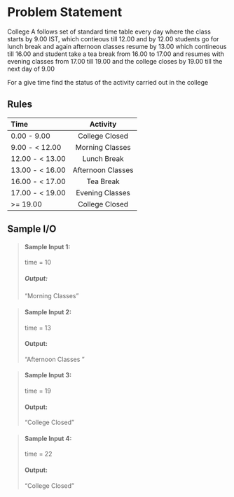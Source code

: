 # Problem Statement   

College A follows set of standard time table every day where the class starts by 9.00 IST, which contieous till 12.00 and by 12.00 students go for lunch break and again afternoon classes resume by 13.00 which contineous till 16.00 and student take a tea break from 16.00 to 17.00 and resumes with evening classes from 17.00 till 19.00 and the college closes by 19.00 till the next day of 9.00 

For a give time find the status of the activity carried out in the college 

## Rules

| Time      | Activity |
| :---        |    :----:   | 
| 0.00 - 9.00  | College Closed       | 
|   9.00 - < 12.00   | Morning Classes     | 
|   12.00 - < 13.00   | Lunch Break    | 
|   13.00 - < 16.00   | Afternoon Classes  | 
|   16.00 -  < 17.00   | Tea Break  | 
|   17.00 -  < 19.00   | Evening Classes  | 
|    >= 19.00   | College Closed | 


## Sample I/O

> #### Sample Input 1:
> time = 10
>
> ##### Output:
> “Morning Classes”

> #### Sample Input 2:
> time = 13
>
> #### Output:
> “Afternoon Classes ”

> #### Sample Input 3:
> time = 19
>
> #### Output:
> “College Closed”

> #### Sample Input 4:
> time = 22
>
> #### Output:
> “College Closed”
